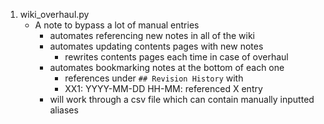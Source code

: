 1. wiki_overhaul.py
	- A note to bypass a lot of manual entries
		- automates referencing new notes in all of the wiki
		- automates updating contents pages with new notes
			- rewrites contents pages each time in case of overhaul
		- automates bookmarking notes at the bottom of each one
			- references under `## Revision History` with
			- XX1: YYYY-MM-DD HH-MM: referenced X entry
		- will work through a csv file which can contain manually inputted aliases